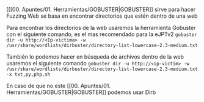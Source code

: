 [[[00. Apuntes/01. Herramientas/GOBUSTER|GOBUSTER]]  sirve para hacer Fuzzing Web se basa en encontrar directorios que estén dentro de una web

Para encontrar los directorios de la web usaremos la herramienta Gobuster con el siguiente comando, es el mas recomendado para la eJPTv2
`gobuster dir -u http://<Ip-victima> -w /usr/share/wordlists/dirbuster/directory-list-lowercase-2.3-medium.txt`

También lo podemos hacer en búsqueda de archivos dentro de la web usaremos el siguiente comando
`gobuster dir -u http://<ip-victim> -w /usr/share/wordlists/dirbuster/directory-list-lowercase-2.3-medium.txt -x txt,py,php,sh`

En caso de que no este [[00. Apuntes/01. Herramientas/GOBUSTER|GOBUSTER]] podemos usar Dirb
